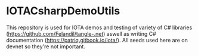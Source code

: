 # IOTACsharpDemoUtils

This repository is used for IOTA demos and testing of variety of C# libraries (https://github.com/Felandil/tangle-.net) aswell as writing C# documentation (https://patriq.gitbook.io/iota/). All seeds used here are on devnet so they're not important.
